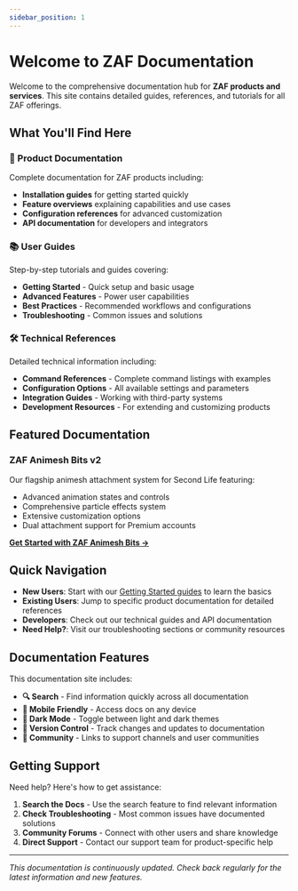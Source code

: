 ```yaml
---
sidebar_position: 1
---
```


# Welcome to ZAF Documentation

Welcome to the comprehensive documentation hub for **ZAF products and services**. This site contains detailed guides, references, and tutorials for all ZAF offerings.

## What You'll Find Here

### 🔧 Product Documentation
Complete documentation for ZAF products including:
- **Installation guides** for getting started quickly
- **Feature overviews** explaining capabilities and use cases
- **Configuration references** for advanced customization
- **API documentation** for developers and integrators

### 📚 User Guides
Step-by-step tutorials and guides covering:
- **Getting Started** - Quick setup and basic usage
- **Advanced Features** - Power user capabilities
- **Best Practices** - Recommended workflows and configurations
- **Troubleshooting** - Common issues and solutions

### 🛠️ Technical References
Detailed technical information including:
- **Command References** - Complete command listings with examples
- **Configuration Options** - All available settings and parameters
- **Integration Guides** - Working with third-party systems
- **Development Resources** - For extending and customizing products

## Featured Documentation

### ZAF Animesh Bits v2
Our flagship animesh attachment system for Second Life featuring:
- Advanced animation states and controls
- Comprehensive particle effects system
- Extensive customization options
- Dual attachment support for Premium accounts

**[Get Started with ZAF Animesh Bits →](./zaf-animesh-bits/)**

## Quick Navigation

- **New Users**: Start with our [Getting Started guides](./zaf-animesh-bits/getting-started) to learn the basics
- **Existing Users**: Jump to specific product documentation for detailed references
- **Developers**: Check out our technical guides and API documentation
- **Need Help?**: Visit our troubleshooting sections or community resources

## Documentation Features

This documentation site includes:
- **🔍 Search** - Find information quickly across all documentation
- **📱 Mobile Friendly** - Access docs on any device
- **🌙 Dark Mode** - Toggle between light and dark themes
- **📖 Version Control** - Track changes and updates to documentation
- **💬 Community** - Links to support channels and user communities

## Getting Support

Need help? Here's how to get assistance:

1. **Search the Docs** - Use the search feature to find relevant information
2. **Check Troubleshooting** - Most common issues have documented solutions
3. **Community Forums** - Connect with other users and share knowledge
4. **Direct Support** - Contact our support team for product-specific help

---

*This documentation is continuously updated. Check back regularly for the latest information and new features.*
